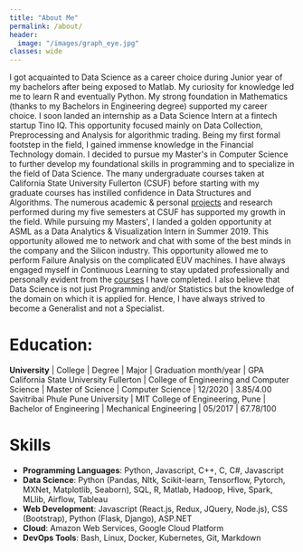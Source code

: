 ```yaml
---
title: "About Me"
permalink: /about/
header:
  image: "/images/graph_eye.jpg"
classes: wide
---
```


I got acquainted to Data Science as a career choice during 
Junior year of my bachelors after being exposed to Matlab. 
My curiosity for knowledge led me to learn R and eventually Python. 
My strong foundation in Mathematics (thanks to my Bachelors in 
Engineering degree) supported my career choice. 
I soon landed an internship as a Data Science Intern at a fintech 
startup Tino IQ. This opportunity focused mainly on Data Collection, 
Preprocessing and Analysis for algorithmic trading. Being my first 
formal footstep in the field, I gained immense knowledge in 
the Financial Technology domain.
I decided to pursue my Master's in Computer Science to further 
develop my foundational skills in programming
and to specialize in the field of Data Science. 
The many undergraduate courses taken at California State University 
Fullerton (CSUF) before starting with my graduate courses has instilled 
confidence in Data Structures and Algorithms. The numerous 
academic & personal <a href="/projects" target="_blank">projects</a> 
and research performed during my five semesters at CSUF has 
supported my growth in the field. While pursuing my Masters', I 
landed a golden opportunity at ASML as a Data Analytics & Visualization
Intern in Summer 2019. This opportunity allowed me to network and chat 
with some of the best minds in the company and the Silicon industry. 
This opportunity allowed me to perform Failure Analysis on the complicated
EUV machines. I have always engaged myself in Continuous Learning to stay updated 
professionally and personally evident from the 
<a href="/certs" target="_blank">courses</a> I have completed. 
I also believe that Data Science is not just Programming and/or Statistics 
but the knowledge of the domain on which it is applied for. Hence, I 
have always strived to become a Generalist and not a Specialist.

# Education:

**University** | College | Degree | Major | Graduation month/year | GPA
California State University Fullerton | College of Engineering and Computer Science | Master of Science | Computer Science | 12/2020 | 3.85/4.00
Savitribai Phule Pune University | MIT College of Engineering, Pune | Bachelor of Engineering | Mechanical Engineering | 05/2017 | 67.78/100

# Skills

* **Programming Languages**: Python, Javascript, C++, C, C#, Javascript
* **Data Science**: Python (Pandas, Nltk, Scikit-learn, Tensorflow, Pytorch, MXNet, Matplotlib, Seaborn), SQL, R, Matlab, Hadoop, Hive, Spark, MLlib, Airflow, Tableau
* **Web Development**: Javascript (React.js, Redux, JQuery, Node.js), CSS (Bootstrap), Python (Flask, Django), ASP.NET
* **Cloud**: Amazon Web Services, Google Cloud Platform
* **DevOps Tools**: Bash, Linux, Docker, Kubernetes, Git, Markdown
